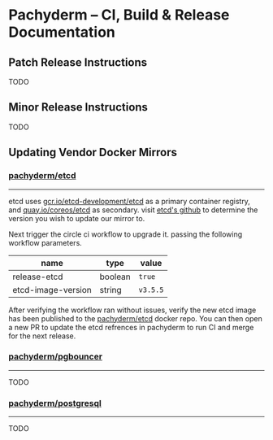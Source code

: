 # Pachyderm – CI, Build & Release Documentation

## Patch Release Instructions

TODO

## Minor Release Instructions

TODO

## Updating Vendor Docker Mirrors

### [pachyderm/etcd](https://hub.docker.com/repository/docker/pachyderm/etcd)
---
etcd uses [gcr.io/etcd-development/etcd]() as a primary container registry, and [quay.io/coreos/etcd]() as secondary. visit [etcd's github](https://github.com/etcd-io/etcd/releases) to determine the version you wish to update our mirror to.

Next trigger the circle ci workflow to upgrade it. passing the following workflow parameters.

| name | type | value |
| --| --| --|
|release-etcd | boolean | `true` |
|etcd-image-version | string | `v3.5.5` |

After verifying the workflow ran without issues, verify the new etcd image has been published to the [pachyderm/etcd]() docker repo. You can then open a new PR to update the etcd refrences in pachyderm to run CI and merge for the next release. 

### [pachyderm/pgbouncer](https://hub.docker.com/repository/docker/pachyderm/pgbouncer)
---

TODO

### [pachyderm/postgresql](https://hub.docker.com/repository/docker/pachyderm/postgresql)
---

TODO
